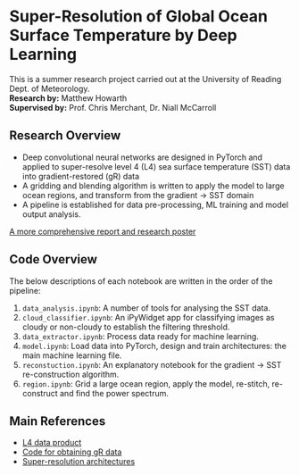 # Super-Resolution of Global Ocean Surface Temperature by Deep Learning
This is a summer research project carried out at the University of Reading Dept. of Meteorology.\
**Research by:** Matthew Howarth\
**Supervised by:** Prof. Chris Merchant, Dr. Niall McCarroll
## Research Overview
- Deep convolutional neural networks are designed in PyTorch and applied to super-resolve level 4 (L4) sea surface temperature (SST) data into gradient-restored (gR) data
- A gridding and blending algorithm is written to apply the model to large ocean regions, and transform from the gradient -> SST domain
- A pipeline is established for data pre-processing, ML training and model output analysis.

[A more comprehensive report and research poster](https://drive.google.com/drive/folders/1q6u0bg-89681OEiabz4U3XBC3hNv49DN?usp=sharing)
## Code Overview
The below descriptions of each notebook are written in the order of the pipeline: 
1. `data_analysis.ipynb`: A number of tools for analysing the SST data.
2. `cloud_classifier.ipynb`: An iPyWidget app for classifying images as cloudy or non-cloudy to establish the filtering threshold.
3. `data_extractor.ipynb`: Process data ready for machine learning.
4. `model.ipynb`: Load data into PyTorch, design and train architectures: the main machine learning file.
5. `reconstuction.ipynb`: An explanatory notebook for the gradient -> SST re-construction algorithm.
6. `region.ipynb`: Grid a large ocean region, apply the model, re-stitch, re-construct and find the power spectrum.
## Main References
- [L4 data product](doi.org/10.1038/s41597-024-03147-w)
- [Code for obtaining gR data](github.com/surftemp/sst-gradients)
- [Super-resolution architectures](doi.org/10.3390/rs14051159)


